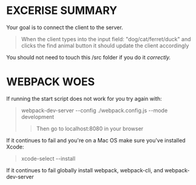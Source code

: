 # EXCERISE SUMMARY

Your goal is to connect the client to the server.
> When the client types into the input field: "dog/cat/ferret/duck" and clicks the find animal button it should update the client accordingly

You should not need to touch this /src folder if you do it *correctly.*

# WEBPACK WOES

If running the start script does not work for you try again with:
> webpack-dev-server --config ./webpack.config.js --mode development
>> Then go to localhost:8080 in your browser

If it continues to fail and you're on a Mac OS make sure you've installed Xcode:
> xcode-select --install

If it continues to fail globally install webpack, webpack-cli, and webpack-dev-server
